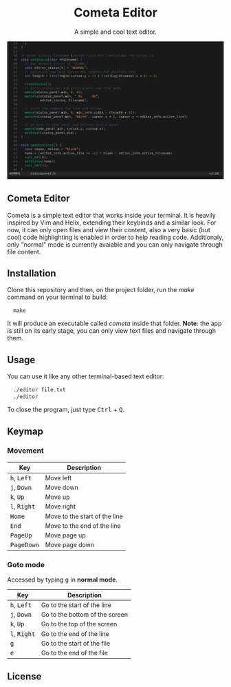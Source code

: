 <h1 align="center">Cometa Editor</h1>

<p align="center">A simple and cool text editor.</p>

![Screenshot](./screenshot-cometa.jpg)

## Cometa Editor
Cometa is a simple text editor that works inside your terminal.
It is heavily inspired by Vim and Helix, extending their keybinds and a similar look.
For now, it can only open files and view their content, also a very basic (but cool)
code highlighting is enabled in order to help reading code.
Additionaly, only "normal" mode is currently avaiable and you can only navigate through file content.

## Installation
Clone this repository and then, on the project folder, run the _make_ command on your terminal to build:
```
  make
```
It will produce an executable called _cometa_ inside that folder.
__Note__: the app is still on its early stage, you can only view text files and navigate through them.

## Usage
You can use it like any other terminal-based text editor:
```shell
  ./editor file.txt
  ./editor
```
To close the program, just type <kbd>Ctrl</kbd> + <kbd>Q</kbd>.

## Keymap

### Movement

| Key                           | Description      |
| ----------------------------- | ---------------- |
| <kbd>h</kbd>, <kbd>Left</kbd> |  Move left       |
| <kbd>j</kbd>, <kbd>Down</kbd> |  Move down       |
| <kbd>k</kbd>, <kbd>Up</kbd>   |  Move up         |
| <kbd>l</kbd>, <kbd>Right</kbd>|  Move right      |
| <kbd>Home</kbd>               |  Move to the start of the line       |
| <kbd>End</kbd>                |  Move to the end of the line         |
| <kbd>PageUp</kbd>             |  Move page up                        |
| <kbd>PageDown</kbd>           |  Move page down                      |

### Goto mode

Accessed by typing <kbd>g</kbd> in __normal mode__.

| Key                           | Description      |
| ----------------------------- | ---------------- |
| <kbd>h</kbd>, <kbd>Left</kbd> |  Go to the start of the line         |
| <kbd>j</kbd>, <kbd>Down</kbd> |  Go to the bottom of the screen      |
| <kbd>k</kbd>, <kbd>Up</kbd>   |  Go to the top of the screen         |
| <kbd>l</kbd>, <kbd>Right</kbd>|  Go to the end of the line           |
| <kbd>g</kbd>                  |  Go to the start of the file         |
| <kbd>e</kbd>                  |  Go to the end of the file           |

## License
